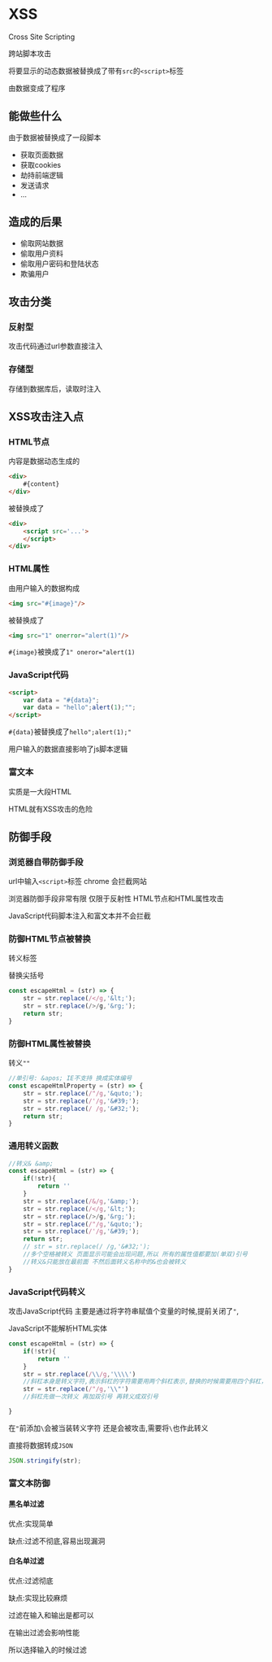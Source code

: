 # XSS

Cross Site Scripting

跨站脚本攻击

将要显示的动态数据被替换成了带有`src`的`<script>`标签

由数据变成了程序

## 能做些什么

由于数据被替换成了一段脚本

- 获取页面数据
- 获取cookies
- 劫持前端逻辑
- 发送请求
- ...

## 造成的后果

- 偷取网站数据
- 偷取用户资料
- 偷取用户密码和登陆状态
- 欺骗用户

## 攻击分类

### 反射型

攻击代码通过url参数直接注入

### 存储型

存储到数据库后，读取时注入

## XSS攻击注入点

### HTML节点

内容是数据动态生成的

```html
<div>
    #{content}
</div>
```

被替换成了

```html
<div>
	<script src='...'>
	</script>
</div>
```

### HTML属性

由用户输入的数据构成

```html
<img src="#{image}"/>
```

被替换成了

```html
<img src="1" onerror="alert(1)"/>
```

`#{image}`被换成了`1" oneror="alert(1)`

### JavaScript代码

```html
<script>
	var data = "#{data}";
	var data = "hello";alert(1);"";
</script>
```

`#{data}`被替换成了`hello";alert(1);"`

用户输入的数据直接影响了js脚本逻辑

### 富文本

实质是一大段HTML

HTML就有XSS攻击的危险

## 防御手段

### 浏览器自带防御手段

url中输入`<script>`标签 chrome 会拦截网站

浏览器防御手段非常有限 仅限于反射性 HTML节点和HTML属性攻击

JavaScript代码脚本注入和富文本并不会拦截

### 防御HTML节点被替换

转义标签

替换尖括号

```js
const escapeHtml = (str) => {
	str = str.replace(/</g,'&lt;');
	str = str.replace(/>/g,'&rg;');
	return str;
}
```

### 防御HTML属性被替换

转义`""`

```js
//单引号: &apos; IE不支持 换成实体编号
const escapeHtmlProperty = (str) => {
	str = str.replace(/"/g,'&quto;');
	str = str.replace(/'/g,'&#39;');
	str = str.replace(/ /g,'&#32;');
	return str;
}
```

### 通用转义函数

```js
//转义& &amp; 
const escapeHtml = (str) => {
	if(!str){
		return ''
	}
	str = str.replace(/&/g,'&amp;');
	str = str.replace(/</g,'&lt;');
	str = str.replace(/>/g,'&rg;');
	str = str.replace(/"/g,'&quto;');
	str = str.replace(/'/g,'&#39;');
	return str;
	// str = str.replace(/ /g,'&#32;');
	//多个空格被转义 页面显示可能会出现问题,所以 所有的属性值都要加(单双)引号
	//转义&只能放在最前面 不然后面转义名称中的&也会被转义
}
```

### JavaScript代码转义

攻击JavaScript代码 主要是通过将字符串赋值个变量的时候,提前关闭了`"`,

JavaScript不能解析HTML实体

```js
const escapeHtml = (str) => {
	if(!str){
		return ''
	}
	str = str.replace(/\\/g,'\\\\')
	//斜杠本身是转义字符,表示斜杠的字符需要用两个斜杠表示,替换的时候需要用四个斜杠，先对斜杠转义,防止后面的转义字符斜杠会被转义
	str = str.replace(/"/g,'\\"')
	//斜杠先做一次转义 再加双引号 再转义成双引号

}
```

在`"`前添加`\`会被当装转义字符 还是会被攻击,需要将`\`也作此转义

直接将数据转成`JSON`

```js
JSON.stringify(str);
```

### 富文本防御

#### 黑名单过滤

优点:实现简单

缺点:过滤不彻底,容易出现漏洞

#### 白名单过滤

优点:过滤彻底

缺点:实现比较麻烦

过滤在输入和输出是都可以

在输出过滤会影响性能

所以选择输入的时候过滤